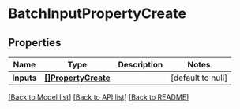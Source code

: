 # BatchInputPropertyCreate

## Properties
Name | Type | Description | Notes
------------ | ------------- | ------------- | -------------
**Inputs** | [**[]PropertyCreate**](PropertyCreate.md) |  | [default to null]

[[Back to Model list]](../README.md#documentation-for-models) [[Back to API list]](../README.md#documentation-for-api-endpoints) [[Back to README]](../README.md)

